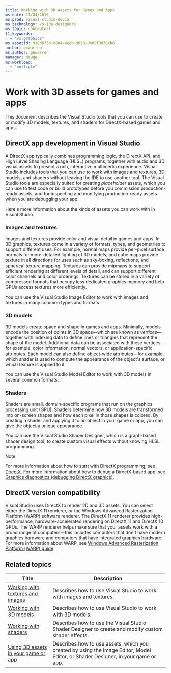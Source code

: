 ```yaml
---
title: Working with 3D Assets for Games and Apps
ms.date: 11/04/2016
ms.prod: visual-studio-dev15
ms.technology: vs-ide-designers
ms.topic: conceptual
f1_keywords:
  - "vs.graphics"
ms.assetid: 910d673b-c884-4eeb-9928-0e89f3d38cb6
author: gewarren
ms.author: gewarren
manager: douge
ms.workload:
  - "multiple"
---
```

# Work with 3D assets for games and apps

This document describes the Visual Studio tools that you can use to create or modify 3D models, textures, and shaders for DirectX-based games and apps.

## DirectX app development in Visual Studio
 A DirectX app typically combines programming logic, the DirectX API, and High Level Shading Language (HLSL) programs, together with audio and 3D visual assets to present a rich, interactive multimedia experience. Visual Studio includes tools that you can use to work with images and textures, 3D models, and shaders without leaving the IDE to use another tool. The Visual Studio tools are especially suited for creating *placeholder* assets, which you can use to test code or build prototypes before you commission production-ready assets, and for inspecting and modifying production-ready assets when you are debugging your app.

 Here's more information about the kinds of assets you can work with in Visual Studio.

### Images and textures
 Images and textures provide color and visual detail in games and apps. In 3D graphics, textures come in a variety of formats, types, and geometries to support different uses. For example, normal maps provide per-pixel surface normals for more-detailed lighting of 3D models, and cube maps provide texture in all directions for uses such as sky-boxing, reflections, and spherical texture mapping. Textures can provide mipmaps to support efficient rendering at different levels of detail, and can support different color channels and color orderings. Textures can be stored in a variety of compressed formats that occupy less dedicated graphics memory and help GPUs access textures more efficiently.

 You can use the Visual Studio Image Editor to work with images and textures in many common types and formats.

### 3D models
 3D models create space and shape in games and apps. Minimally, models encode the position of points in 3D space—which are known as *vertices*—together with indexing data to define lines or triangles that represent the shape of the model. Additional data can be associated with these vertices—for example, color information, normal vectors, or application-specific attributes. Each model can also define object-wide attributes—for example, which shader is used to compute the appearance of the object's surface, or which texture is applied to it.

 You can use the Visual Studio Model Editor to work with 3D models in several common formats.

### Shaders
 Shaders are small, domain-specific programs that run on the graphics processing unit (GPU). Shaders determine how 3D models are transformed into on-screen shapes and how each pixel in those shapes is colored. By creating a shader and applying it to an object in your game or app, you can give the object a unique appearance.

 You can use the Visual Studio Shader Designer, which is a graph-based shader design tool, to create custom visual effects without knowing HLSL programming.

> [!NOTE]
> For more information about how to start with DirectX programming, see [DirectX](http://go.microsoft.com/fwlink/p/?LinkId=224633). For more information about how to debug a DirectX-based app, see [Graphics diagnostics (debugging DirectX graphics)](../debugger/graphics/visual-studio-graphics-diagnostics.md).

## DirectX version compatibility
 Visual Studio uses DirectX to render 2D and 3D assets. You can select either the DirectX 11 renderer, or the Windows Advanced Rasterization Platform (WARP) software renderer. The DirectX 11 renderer provides high-performance, hardware-accelerated rendering on DirectX 11 and DirectX 10 GPUs. The WARP renderer helps make sure that your assets work with a broad range of computers—this includes computers that don't have modern graphics hardware and computers that have integrated graphics hardware. For more information about WARP, see [Windows Advanced Rasterization Platform (WARP) guide](http://go.microsoft.com/fwlink/p/?LinkId=224634).

## Related topics

|Title|Description|
|-----------|-----------------|
|[Working with textures and images](../designers/working-with-textures-and-images.md)|Describes how to use Visual Studio to work with images and textures.|
|[Working with 3D models](../designers/working-with-3-d-models.md)|Describes how to use Visual Studio to work with 3D models.|
|[Working with shaders](../designers/working-with-shaders.md)|Describes how to use the Visual Studio Shader Designer to create and modify custom shader effects.|
|[Using 3D assets in your game or app](../designers/using-3-d-assets-in-your-game-or-app.md)|Describes how to use assets, which you created by using the Image Editor, Model Editor, or Shader Designer, in your game or app.|